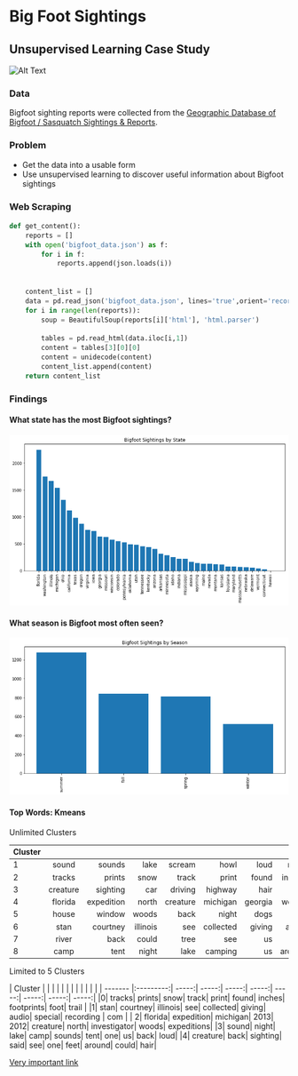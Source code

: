 # Big Foot Sightings
## Unsupervised Learning Case Study

![Alt Text](https://media.giphy.com/media/10jOyd7c2iGv1S/giphy.gif)
### Data

Bigfoot sighting reports were collected from the [Geographic Database of Bigfoot / Sasquatch Sightings & Reports](http://www.bfro.net/gdb/).

### Problem
* Get the data into a usable form
* Use unsupervised learning to discover useful information about Bigfoot sightings

### Web Scraping

```python
def get_content():
    reports = []
    with open('bigfoot_data.json') as f:
        for i in f:
            reports.append(json.loads(i))


    content_list = []
    data = pd.read_json('bigfoot_data.json', lines='true',orient='records')
    for i in range(len(reports)):
        soup = BeautifulSoup(reports[i]['html'], 'html.parser')

        tables = pd.read_html(data.iloc[i,1])
        content = tables[3][0][0]
        content = unidecode(content)
        content_list.append(content)
    return content_list
```

### Findings
#### What state has the most Bigfoot sightings?

<img src= 'images/states.png'>

#### What season is Bigfoot most often seen?

<img src= 'images/season.png'>

#### Top Words: Kmeans


Unlimited Clusters

| Cluster     |        |   |   |   |   |   |   |   |   |
| -------    |:---------:| -----:| -----:| -----:| -----:| -----:| -----:| -----:| -----:|
|1| sound| sounds| lake| scream| howl| loud| night| vocalizations| expedition| sounded |
|2| tracks| prints| snow| track| print| found| inches| foot| footprints| trail |
|3| creature| sighting| car| driving| highway| hair| side| tall| feet| said|
|4| florida| expedition| north| creature| michigan| georgia| woods| investigator| 2009| 2013 |
|5| house| window| woods| back| night| dogs| one| around| said| door |
|6| stan| courtney| illinois| see| collected| giving| audio| special| recording| com|
|7| river| back| could| tree| see| us| one| would| woods| said |
|8| camp| tent| night| lake| camping| us| around| fire| back| sound|


Limited to 5 Clusters

| Cluster     |        |   |   |   |   |   |   |   |   | |   |
| -------    |:---------:| -----:| -----:| -----:| -----:| -----:| -----:| -----:| -----:|
|0| tracks| prints| snow| track| print| found| inches| footprints| foot| trail |
|1| stan| courtney| illinois| see| collected| giving| audio| special| recording | com |
| 2| florida| expedition| michigan| 2013| 2012| creature| north| investigator| woods| expeditions|
|3| sound| night| lake| camp| sounds| tent| one| us| back| loud|
|4| creature| back| sighting| said| see| one| feet| around| could| hair|


[Very important link](http://stancourtney.com/)
